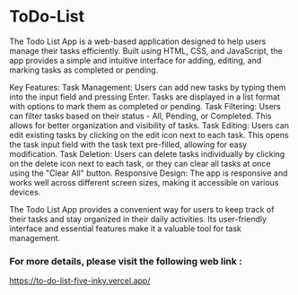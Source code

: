 # ToDo-List

The Todo List App is a web-based application designed to help users manage their tasks efficiently.
Built using HTML, CSS, and JavaScript, the app provides a simple and intuitive interface for adding,
editing, and marking tasks as completed or pending.

Key Features:
Task Management: Users can add new tasks by typing them into the input field and pressing Enter.
    Tasks are displayed in a list format with options to mark them as completed or pending.
Task Filtering: Users can filter tasks based on their status - All, Pending, or Completed. 
    This allows for better organization and visibility of tasks.
Task Editing: Users can edit existing tasks by clicking on the edit icon next to each task. 
    This opens the task input field with the task text pre-filled, allowing for easy modification.
Task Deletion: Users can delete tasks individually by clicking on the delete icon next to each task,
    or they can clear all tasks at once using the "Clear All" button.
Responsive Design: The app is responsive and works well across different screen sizes, making it 
    accessible on various devices.

The Todo List App provides a convenient way for users to keep track of their tasks and stay organized in their daily activities. 
Its user-friendly interface and essential features make it a valuable tool for task management.

 ### For more details, please visit the following web link :

 https://to-do-list-five-inky.vercel.app/

 
